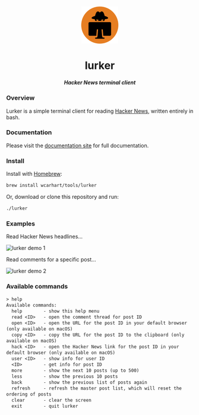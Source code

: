 <p align="center"><img alt="lurker logo" src="logo.png" /></p>

<h1 align="center">lurker</h1>
<h5 align="center">Hacker News terminal client</h5>

### Overview
Lurker is a simple terminal client for reading [Hacker News](https://news.ycombinator.com/), written entirely in bash.

### Documentation
Please visit the [documentation site](https://willcarhart.dev/docs/lurker) for full documentation.

### Install
Install with [Homebrew](https://brew.sh):
```bash
brew install wcarhart/tools/lurker
```

Or, download or clone this repository and run:
```bash
./lurker
```

### Examples
Read Hacker News headlines...

![lurker demo 1](https://i.imgur.com/v6kNmTb.png)

Read comments for a specific post...

![lurker demo 2](https://i.imgur.com/n68f059.png)

### Available commands
```
> help
Available commands:
  help        - show this help menu
  read <ID>   - open the comment thread for post ID
  open <ID>   - open the URL for the post ID in your default browser (only available on macOS)
  copy <ID>   - copy the URL for the post ID to the clipboard (only available on macOS)
  hack <ID>   - open the Hacker News link for the post ID in your default browser (only available on macOS)
  user <ID>   - show info for user ID
  <ID>        - get info for post ID
  more        - show the next 10 posts (up to 500)
  less        - show the previous 10 posts
  back        - show the previous list of posts again
  refresh     - refresh the master post list, which will reset the ordering of posts
  clear       - clear the screen
  exit        - quit lurker
```
